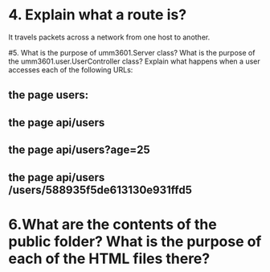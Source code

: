 
# 4.  Explain what a route is?
 It travels packets across a network from one host to another.
 
#5. What is the purpose of umm3601.Server class? What is the purpose of the umm3601.user.UserController class? Explain what happens when a user accesses each of the following URLs:
 ## the page users: 
 ## the page api/users
 ## the page api/users?age=25
 ## the page api/users /users/588935f5de613130e931ffd5
 
 
 # 6.What are the contents of the public folder? What is the purpose of each of the HTML files there?
    
    
